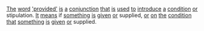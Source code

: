 [The](./the.md) [word](./word.md) ['provided'](./provided.md) [is](./is.md) [a](./a.md) [conjunction](./conjunction.md) [that](./that.md) [is](./is.md) [used](./used.md) [to](./to.md) [introduce](./introduce.md) [a](./a.md) [condition](./condition.md) [or](./or.md) stipulation. [It](./it.md) [means](./means.md) if [something](./something.md) [is](./is.md) [given](./given.md) [or](./or.md) supplied, [or](./or.md) [on](./on.md) [the](./the.md) [condition](./condition.md) [that](./that.md) [something](./something.md) [is](./is.md) [given](./given.md) [or](./or.md) supplied.